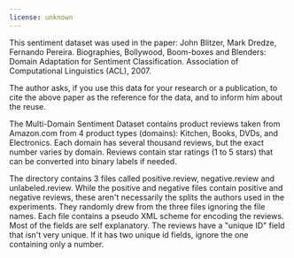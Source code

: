```yaml
---
license: unknown
---
```


This sentiment dataset was used in the paper: John Blitzer, Mark Dredze, Fernando Pereira. Biographies, Bollywood, Boom-boxes and Blenders: Domain Adaptation for Sentiment Classification. Association of Computational Linguistics (ACL), 2007.

The author asks, if you use this data for your research or a publication, to cite the above paper as the reference for the data, and to inform him about the reuse.

The Multi-Domain Sentiment Dataset contains product reviews taken from Amazon.com from 4 product types (domains): Kitchen, Books, DVDs, and Electronics. Each domain has several thousand reviews, but the exact number varies by domain. Reviews contain star ratings (1 to 5 stars) that can be converted into binary labels if needed.

The directory contains 3 files called positive.review, negative.review and unlabeled.review. While the positive and negative files contain positive and negative reviews, these aren't necessarily the splits the authors used in the experiments. They randomly drew from the three files ignoring the file names. Each file contains a pseudo XML scheme for encoding the reviews. Most of the fields are self explanatory. The reviews have a "unique ID" field that isn't very unique. If it has two unique id fields, ignore the one containing only a number.